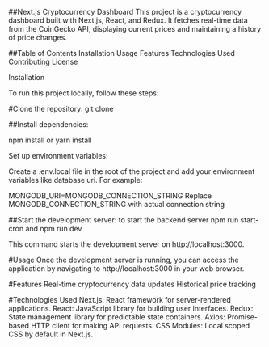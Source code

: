 ##Next.js Cryptocurrency Dashboard
This project is a cryptocurrency dashboard built with Next.js, React, and Redux. It fetches real-time data from the CoinGecko API, displaying current prices and maintaining a history of price changes.

##Table of Contents
Installation
Usage
Features
Technologies Used
Contributing
License


Installation

To run this project locally, follow these steps:

#Clone the repository:
git clone


##Install dependencies:

npm install
or
yarn install


Set up environment variables:

Create a .env.local file in the root of the project and add your environment variables like database uri. For example:


MONGODB_URI=MONGODB_CONNECTION_STRING
Replace   MONGODB_CONNECTION_STRING with actual connection string

##Start the development server:
to start the backend server 
npm run start-cron
and 
npm run dev


This command starts the development server on http://localhost:3000.

#Usage
Once the development server is running, you can access the application by navigating to http://localhost:3000 in your web browser.

#Features
Real-time cryptocurrency data updates
Historical price tracking

#Technologies Used
Next.js: React framework for server-rendered applications.
React: JavaScript library for building user interfaces.
Redux: State management library for predictable state containers.
Axios: Promise-based HTTP client for making API requests.
CSS Modules: Local scoped CSS by default in Next.js.
